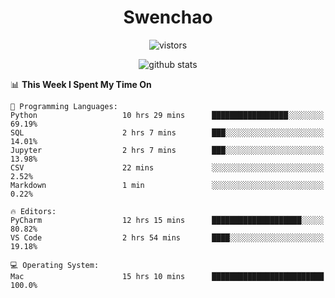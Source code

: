 <h1 align="center">Swenchao</h3>

<p align="center">
  <img src="https://visitor-badge.glitch.me/badge?page_id=Swenchao" alt="vistors" />
</p>

<p align="center">
  <img src="https://github-readme-stats.vercel.app/api?username=Swenchao&count_private=true&show_icons=true&theme=vue-dark&hide_title=true" alt="github stats" />
</p>

<!--START_SECTION:waka-->
📊 **This Week I Spent My Time On** 

```text
💬 Programming Languages: 
Python                   10 hrs 29 mins      █████████████████░░░░░░░░   69.19% 
SQL                      2 hrs 7 mins        ███░░░░░░░░░░░░░░░░░░░░░░   14.01% 
Jupyter                  2 hrs 7 mins        ███░░░░░░░░░░░░░░░░░░░░░░   13.98% 
CSV                      22 mins             ░░░░░░░░░░░░░░░░░░░░░░░░░   2.52% 
Markdown                 1 min               ░░░░░░░░░░░░░░░░░░░░░░░░░   0.22%

🔥 Editors: 
PyCharm                  12 hrs 15 mins      ████████████████████░░░░░   80.82% 
VS Code                  2 hrs 54 mins       ████░░░░░░░░░░░░░░░░░░░░░   19.18%

💻 Operating System: 
Mac                      15 hrs 10 mins      █████████████████████████   100.0%

```


<!--END_SECTION:waka-->
